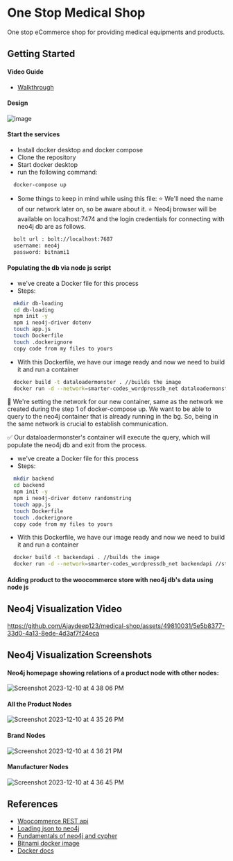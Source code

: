 # One Stop Medical Shop

One stop eCommerce shop for providing medical equipments and products.


## Getting Started
#### Video Guide
  - [Walkthrough](https://drive.google.com/file/d/18T9BRBusmzUUApdaF7y_c5LIaVPwshqC/view?usp=sharing)

#### Design
![image](https://github.com/Ajaydeep123/medical-shop/assets/49810031/651fc7de-c302-4c6f-9316-c629ac09226c)

#### Start the services
- Install docker desktop and docker compose
- Clone the repository
- Start docker desktop
- run the following command:
```bash
  docker-compose up 
```
- Some things to keep in mind while using this file:
⭐️ We'll need the name of our network later on, so be aware about it.
⭐️ Neo4j browser will be available on localhost:7474 and the login credentials
    for connecting with neo4j db are as follows. 
```bash
  bolt url : bolt://localhost:7687
  username: neo4j
  password: bitnami1
```
#### Populating the db via node js script
- we've create a Docker file for this process
- Steps:
```bash
  mkdir db-loading
  cd db-loading
  npm init -y
  npm i neo4j-driver dotenv
  touch app.js
  touch Dockerfile
  touch .dockerignore
  copy code from my files to yours
```
- With this Dockerfile, we have our image ready and now we need to build it and run a container
```bash
  docker build -t dataloadermonster . //builds the image
  docker run -d --network=smarter-codes_wordpressdb_net dataloadermonster //starts a container with above image.
```
📌 We're setting the network for our new container, same as the network we created during the step 1 of docker-compose up. We want to be able to query to the neo4j container that is already running in the bg. So, being in the same network is crucial to establish communication.

✅ Our dataloadermonster's container will execute the query, which will populate the neo4j db and exit from the process.
- we've create a Docker file for this process
- Steps:
```bash
  mkdir backend
  cd backend
  npm init -y
  npm i neo4j-driver dotenv randomstring 
  touch app.js
  touch Dockerfile
  touch .dockerignore
  copy code from my files to yours
```
- With this Dockerfile, we have our image ready and now we need to build it and run a container
```bash
  docker build -t backendapi . //builds the image
  docker run -d --network=smarter-codes_wordpressdb_net backendapi //starts a container with above image.
```

#### Adding product to the woocommerce store with neo4j db's data using node js

## Neo4j Visualization Video
https://github.com/Ajaydeep123/medical-shop/assets/49810031/5e5b8377-33d0-4a13-8ede-4d3af7f24eca

## Neo4j Visualization Screenshots

#### Neo4j homepage showing relations of a product node with other nodes:
![Screenshot 2023-12-10 at 4 38 06 PM](https://github.com/Ajaydeep123/medical-shop/assets/49810031/2c6600f8-1529-444d-8eb0-6a614319cb4c)
#### All the Product Nodes
![Screenshot 2023-12-10 at 4 35 26 PM](https://github.com/Ajaydeep123/medical-shop/assets/49810031/3ee936f2-116f-4d41-bd4b-c46b1fd247a6)
#### Brand Nodes
![Screenshot 2023-12-10 at 4 36 21 PM](https://github.com/Ajaydeep123/medical-shop/assets/49810031/04188f6c-3cf1-4744-9c76-86ce8be09751)
#### Manufacturer Nodes
![Screenshot 2023-12-10 at 4 36 45 PM](https://github.com/Ajaydeep123/medical-shop/assets/49810031/821ddce3-1a5b-4580-9e51-c47645c11dae)




## References
- [Woocommerce REST api](https://woocommerce.github.io/woocommerce-rest-api-docs/?javascript#introduction)
- [Loading json to neo4j](https://neo4j.com/labs/apoc/4.1/import/load-json/)
- [Fundamentals of neo4j and cypher](https://graphacademy.neo4j.com/)
- [Bitnami docker image](https://hub.docker.com/r/bitnami/neo4j)
- [Docker docs](https://docs.docker.com/)
